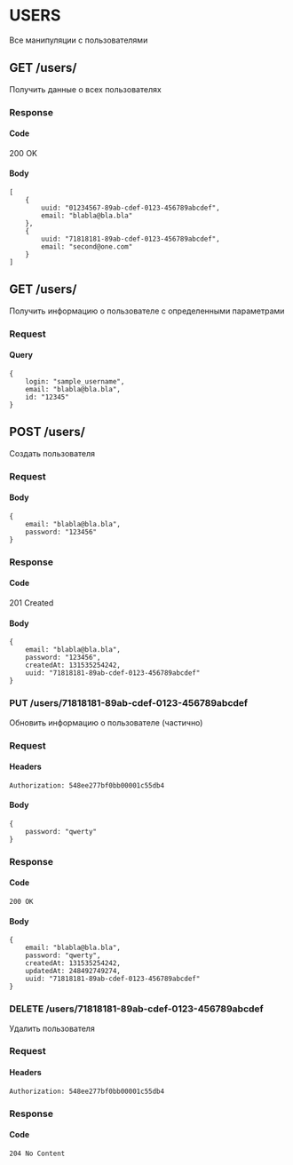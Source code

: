 # USERS
Все манипуляции с пользователями

## GET /users/
Получить данные о всех пользователях

### Response
#### Code
200 OK

#### Body

    [
        {
            uuid: "01234567-89ab-cdef-0123-456789abcdef",
            email: "blabla@bla.bla"
        },
        {
            uuid: "71818181-89ab-cdef-0123-456789abcdef",
            email: "second@one.com"
        }
    ]

## GET /users/
Получить информацию о пользователе с определенными параметрами

### Request
#### Query
    {
        login: "sample_username",
        email: "blabla@bla.bla",
        id: "12345"
    }

## POST /users/
Создать пользователя

### Request
#### Body

    {
        email: "blabla@bla.bla",
        password: "123456"
    }

### Response
#### Code
201 Created

#### Body

    {
        email: "blabla@bla.bla",
        password: "123456",
        createdAt: 131535254242,
        uuid: "71818181-89ab-cdef-0123-456789abcdef"
    }

### PUT /users/71818181-89ab-cdef-0123-456789abcdef
Обновить информацию о пользователе (частично)

### Request
#### Headers

    Authorization: 548ee277bf0bb00001c55db4

#### Body

    {
        password: "qwerty"
    }

### Response
#### Code

    200 OK

#### Body

    {
        email: "blabla@bla.bla",
        password: "qwerty",
        createdAt: 131535254242,
        updatedAt: 248492749274,
        uuid: "71818181-89ab-cdef-0123-456789abcdef"
    }

### DELETE /users/71818181-89ab-cdef-0123-456789abcdef
Удалить пользователя

### Request
#### Headers

    Authorization: 548ee277bf0bb00001c55db4

### Response
#### Code

    204 No Content